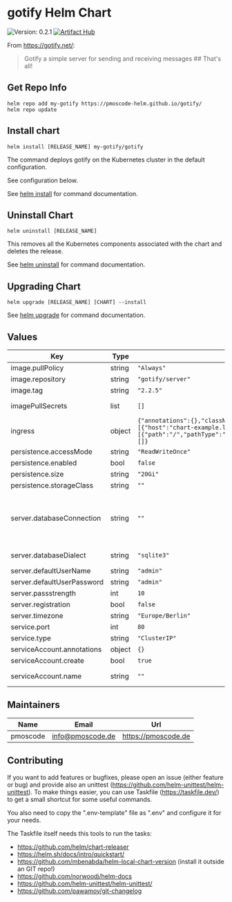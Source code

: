 # gotify Helm Chart
![Version: 0.2.1](https://img.shields.io/badge/Version-0.2.1-informational?style=flat-square)
[![Artifact Hub](https://img.shields.io/endpoint?url=https://artifacthub.io/badge/repository/gotify)](https://artifacthub.io/packages/search?repo=gotify)

From https://gotify.net/:
> Gotify a simple server for sending and receiving messages ## That's all!

## Get Repo Info

    helm repo add my-gotify https://pmoscode-helm.github.io/gotify/
    helm repo update

## Install chart

    helm install [RELEASE_NAME] my-gotify/gotify

The command deploys gotify on the Kubernetes cluster in the default configuration.

See configuration below.

See [helm install](https://helm.sh/docs/helm/helm_install/) for command documentation.

## Uninstall Chart

    helm uninstall [RELEASE_NAME]

This removes all the Kubernetes components associated with the chart and deletes the release.

See [helm uninstall](https://helm.sh/docs/helm/helm_uninstall/) for command documentation.

## Upgrading Chart

    helm upgrade [RELEASE_NAME] [CHART] --install

See [helm upgrade](https://helm.sh/docs/helm/helm_upgrade/) for command documentation.

## Values

| Key | Type | Default | Description |
|-----|------|---------|-------------|
| image.pullPolicy | string | `"Always"` | pull policy |
| image.repository | string | `"gotify/server"` | repository with gotify image |
| image.tag | string | `"2.2.5"` | current version of the image |
| imagePullSecrets | list | `[]` | imagePullSecrets (not needed, if default image is used) |
| ingress | object | `{"annotations":{},"className":"","enabled":false,"hosts":[{"host":"chart-example.local","paths":[{"path":"/","pathType":"ImplementationSpecific"}]}],"tls":[]}` | Configure ingress |
| persistence.accessMode | string | `"ReadWriteOnce"` | accessMode |
| persistence.enabled | bool | `false` | enable persistence when true |
| persistence.size | string | `"20Gi"` | default storage size |
| persistence.storageClass | string | `""` | actual storageClass |
| server.databaseConnection | string | `""` | set connection string for mysql (gotify:secret@/gotifydb?charset=utf8&parseTime=True&loc=Local) or postgresql (host=localhost port=3306 user=gotify dbname=gotify password=secret) |
| server.databaseDialect | string | `"sqlite3"` | select database kind (sqlite3, mysql, postgres) |
| server.defaultUserName | string | `"admin"` | default user |
| server.defaultUserPassword | string | `"admin"` | default user password |
| server.passstrength | int | `10` | minimal password length |
| server.registration | bool | `false` | is user registration enabled? |
| server.timezone | string | `"Europe/Berlin"` | server timezone |
| service.port | int | `80` |  |
| service.type | string | `"ClusterIP"` |  |
| serviceAccount.annotations | object | `{}` | add annotations to serviceAccount |
| serviceAccount.create | bool | `true` | enable serviceAccount |
| serviceAccount.name | string | `""` | name of the serviceAccount (will be generated if empty) |

## Maintainers

| Name | Email | Url |
| ---- | ------ | --- |
| pmoscode | <info@pmoscode.de> | <https://pmoscode.de> |

## Contributing

If you want to add features or bugfixes, please open an issue (either feature or bug) and provide also an unittest (https://github.com/helm-unittest/helm-unittest).
To make things easier, you can use Taskfile (https://taskfile.dev/) to get a small shortcut for some useful commands.

You also need to copy the ".env-template" file as ".env" and configure it for your needs.

The Taskfile itself needs this tools to run the tasks:
- https://github.com/helm/chart-releaser
- https://helm.sh/docs/intro/quickstart/
- https://github.com/mbenabda/helm-local-chart-version (install it outside an GIT repo!)
- https://github.com/norwoodj/helm-docs
- https://github.com/helm-unittest/helm-unittest/
- https://github.com/pawamoy/git-changelog
